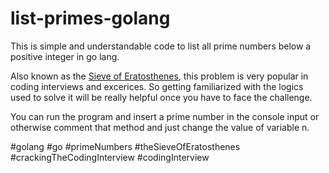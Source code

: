# list-primes-golang

This is simple and understandable code to list all prime numbers below a positive integer in go lang.

Also known as the [Sieve of Eratosthenes](https://en.wikipedia.org/wiki/Sieve_of_Eratosthenes), this problem is very popular in coding interviews and excerices. 
So getting familiarized with the logics used to solve it will be really helpful once you have to face the challenge.

You can run the program and insert a prime number in the console input or otherwise comment that method and just change the value of variable n.

#golang #go #primeNumbers #theSieveOfEratosthenes #crackingTheCodingInterview #codingInterview
